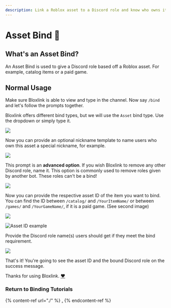 ```yaml
---
description: Link a Roblox asset to a Discord role and know who owns it.
---
```


# Asset Bind 🧰

## What's an Asset Bind?

An Asset Bind is used to give a Discord role based off a Roblox asset. For example, catalog items or a paid game.

## Normal Usage

Make sure Bloxlink is able to view and type in the channel. Now say `/bind` and let's follow the prompts together.

Bloxlink offers different bind types, but we will use the `Asset` bind type. Use the dropdown or simply type it.

![](https://dark.hates-this.place/f/xOslCn.png)

Now you can provide an optional nickname template to name users who own this asset a special nickname, for example.

![](https://dark.hates-this.place/f/nb7Oe5.png)

This prompt is an **advanced option**. If you wish Bloxlink to remove any other Discord role, name it. This option is commonly used to remove roles given by another bot. These roles can't be a bind!

![](https://dark.hates-this.place/f/oX2rM0.png)

Now you can provide the respective asset ID of the item you want to bind. You can find the ID between `/catalog/` and `/YourItemName/` or between `/games/` and `/YourGameName/`, if it is a paid game. (See second image)

![](https://dark.hates-this.place/f/hiUCX7.png)

![Asset ID example](https://dark.hates-this.place/f/GrboRu.png)

Provide the Discord role name(s) users should get if they meet the bind requirement.

![](https://dark.hates-this.place/f/r13MqC.png)

That's it! You're going to see the asset ID and the bound Discord role on the success message.

Thanks for using Bloxlink. [❤️](https://emojipedia.org/red-heart/)

### Return to Binding Tutorials

{% content-ref url="./" %}
[.](./)
{% endcontent-ref %}
